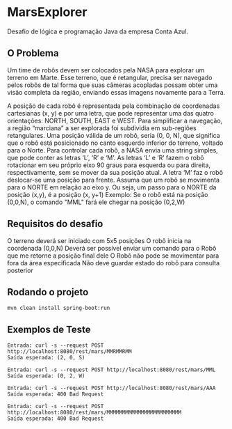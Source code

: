 # MarsExplorer
Desafio de lógica e programação Java da empresa Conta Azul.

## O Problema

Um time de robôs devem ser colocados pela NASA para explorar um terreno em Marte.
Esse terreno, que é retangular, precisa ser navegado pelos robôs de tal forma que suas câmeras acopladas possam obter uma visão completa da região, enviando essas imagens novamente para a Terra.

A posição de cada robô é representada pela combinação de coordenadas cartesianas (x, y) e por uma letra, que pode representar uma das quatro orientações: NORTH, SOUTH, EAST e WEST. Para simplificar a navegação, a região “marciana” a ser explorada foi subdividia em sub-regiões retangulares.
Uma posição válida de um robô, seria (0, 0, N), que significa que o robô está posicionado no canto esquerdo inferior do terreno, voltado para o Norte.
Para controlar cada robô, a NASA envia uma string simples, que pode conter as letras ‘L’, ‘R’ e ‘M’. As letras ‘L’ e ‘R’ fazem o robô rotacionar em seu próprio eixo 90 graus para esquerda ou para direita, respectivamente, sem se mover da sua posição atual. A letra ‘M’ faz o robô deslocar-se uma posição para frente.
Assuma que um robô se movimenta para o NORTE em relação ao eixo y. Ou seja, um passo para o NORTE da posição (x,y), é a posição (x, y+1)
Exemplo: Se o robô está na posição (0,0,N), o comando "MML" fará ele chegar na posição (0,2,W)

## Requisitos do desafio

O terreno deverá ser iniciado com 5x5 posições
O robô inicia na coordenada (0,0,N)
Deverá ser possível enviar um comando para o Robô que me retorne a posição final dele
O Robô não pode se movimentar para fora da área especificada
Não deve guardar estado do robô para consulta posterior

## Rodando o projeto
```
mvn clean install spring-boot:run
```

## Exemplos de Teste
```
Entrada: curl -s --request POST http://localhost:8080/rest/mars/MMRMMRMM
Saída esperada: (2, 0, S)
```
```
Entrada: curl -s --request POST http://localhost:8080/rest/mars/MML
Saída esperada: (0, 2, W)
```
```
Entrada: curl -s --request POST http://localhost:8080/rest/mars/AAA
Saída esperada: 400 Bad Request
```
```
Entrada: curl -s --request POST http://localhost:8080/rest/mars/MMMMMMMMMMMMMMMMMMMMMMMM
Saída esperada: 400 Bad Request
```
